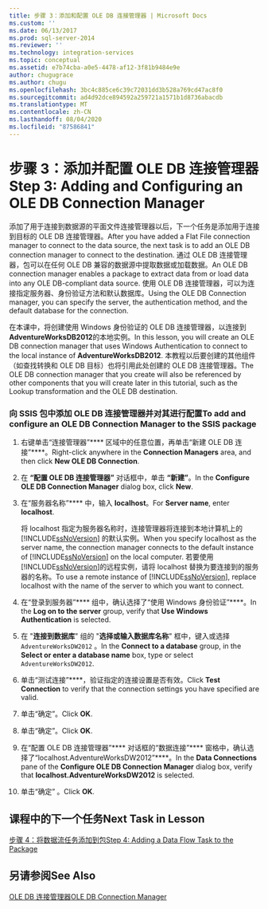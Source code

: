 ```yaml
---
title: 步骤 3：添加和配置 OLE DB 连接管理器 | Microsoft Docs
ms.custom: ''
ms.date: 06/13/2017
ms.prod: sql-server-2014
ms.reviewer: ''
ms.technology: integration-services
ms.topic: conceptual
ms.assetid: e7b74cba-a0e5-4478-af12-3f81b9484e9e
author: chugugrace
ms.author: chugu
ms.openlocfilehash: 3bc4c885ce6c39c72031dd3b528a769cd47ac8f0
ms.sourcegitcommit: ad4d92dce894592a259721a1571b1d8736abacdb
ms.translationtype: MT
ms.contentlocale: zh-CN
ms.lasthandoff: 08/04/2020
ms.locfileid: "87586841"
---
```

# <a name="step-3-adding-and-configuring-an-ole-db-connection-manager"></a><span data-ttu-id="6f55f-102">步骤 3：添加并配置 OLE DB 连接管理器</span><span class="sxs-lookup"><span data-stu-id="6f55f-102">Step 3: Adding and Configuring an OLE DB Connection Manager</span></span>
  <span data-ttu-id="6f55f-103">添加了用于连接到数据源的平面文件连接管理器以后，下一个任务是添加用于连接到目标的 OLE DB 连接管理器。</span><span class="sxs-lookup"><span data-stu-id="6f55f-103">After you have added a Flat File connection manager to connect to the data source, the next task is to add an OLE DB connection manager to connect to the destination.</span></span> <span data-ttu-id="6f55f-104">通过 OLE DB 连接管理器，包可以在任何 OLE DB 兼容的数据源中提取数据或加载数据。</span><span class="sxs-lookup"><span data-stu-id="6f55f-104">An OLE DB connection manager enables a package to extract data from or load data into any OLE DB-compliant data source.</span></span> <span data-ttu-id="6f55f-105">使用 OLE DB 连接管理器，可以为连接指定服务器、身份验证方法和默认数据库。</span><span class="sxs-lookup"><span data-stu-id="6f55f-105">Using the OLE DB Connection manager, you can specify the server, the authentication method, and the default database for the connection.</span></span>  
  
 <span data-ttu-id="6f55f-106">在本课中，将创建使用 Windows 身份验证的 OLE DB 连接管理器，以连接到 **AdventureWorksDB2012**的本地实例。</span><span class="sxs-lookup"><span data-stu-id="6f55f-106">In this lesson, you will create an OLE DB connection manager that uses Windows Authentication to connect to the local instance of **AdventureWorksDB2012**.</span></span> <span data-ttu-id="6f55f-107">本教程以后要创建的其他组件（如查找转换和 OLE DB 目标）也将引用此处创建的 OLE DB 连接管理器。</span><span class="sxs-lookup"><span data-stu-id="6f55f-107">The OLE DB connection manager that you create will also be referenced by other components that you will create later in this tutorial, such as the Lookup transformation and the OLE DB destination.</span></span>  
  
### <a name="to-add-and-configure-an-ole-db-connection-manager-to-the-ssis-package"></a><span data-ttu-id="6f55f-108">向 SSIS 包中添加 OLE DB 连接管理器并对其进行配置</span><span class="sxs-lookup"><span data-stu-id="6f55f-108">To add and configure an OLE DB Connection Manager to the SSIS package</span></span>  
  
1.  <span data-ttu-id="6f55f-109">右键单击“连接管理器”\*\*\*\* 区域中的任意位置，再单击“新建 OLE DB 连接”\*\*\*\*。</span><span class="sxs-lookup"><span data-stu-id="6f55f-109">Right-click anywhere in the **Connection Managers** area, and then click **New OLE DB Connection**.</span></span>  
  
2.  <span data-ttu-id="6f55f-110">在 **“配置 OLE DB 连接管理器”** 对话框中，单击 **“新建”**。</span><span class="sxs-lookup"><span data-stu-id="6f55f-110">In the **Configure OLE DB Connection Manager** dialog box, click **New**.</span></span>  
  
3.  <span data-ttu-id="6f55f-111">在“服务器名称”\*\*\*\* 中，输入 **localhost**。</span><span class="sxs-lookup"><span data-stu-id="6f55f-111">For **Server name**, enter **localhost**.</span></span>  
  
     <span data-ttu-id="6f55f-112">将 localhost 指定为服务器名称时，连接管理器将连接到本地计算机上的 [!INCLUDE[ssNoVersion](../includes/ssnoversion-md.md)] 的默认实例。</span><span class="sxs-lookup"><span data-stu-id="6f55f-112">When you specify localhost as the server name, the connection manager connects to the default instance of [!INCLUDE[ssNoVersion](../includes/ssnoversion-md.md)] on the local computer.</span></span> <span data-ttu-id="6f55f-113">若要使用 [!INCLUDE[ssNoVersion](../includes/ssnoversion-md.md)]的远程实例，请将 localhost 替换为要连接到的服务器的名称。</span><span class="sxs-lookup"><span data-stu-id="6f55f-113">To use a remote instance of [!INCLUDE[ssNoVersion](../includes/ssnoversion-md.md)], replace localhost with the name of the server to which you want to connect.</span></span>  
  
4.  <span data-ttu-id="6f55f-114">在“登录到服务器”\*\*\*\* 组中，确认选择了“使用 Windows 身份验证”\*\*\*\*。</span><span class="sxs-lookup"><span data-stu-id="6f55f-114">In the **Log on to the server** group, verify that **Use Windows Authentication** is selected.</span></span>  
  
5.  <span data-ttu-id="6f55f-115">在 "**连接到数据库**" 组的 "**选择或输入数据库名称**" 框中，键入或选择 `AdventureWorksDW2012` 。</span><span class="sxs-lookup"><span data-stu-id="6f55f-115">In the **Connect to a database** group, in the **Select or enter a database name** box, type or select `AdventureWorksDW2012`.</span></span>  
  
6.  <span data-ttu-id="6f55f-116">单击“测试连接”\*\*\*\*，验证指定的连接设置是否有效。</span><span class="sxs-lookup"><span data-stu-id="6f55f-116">Click **Test Connection** to verify that the connection settings you have specified are valid.</span></span>  
  
7.  <span data-ttu-id="6f55f-117">单击“确定”。</span><span class="sxs-lookup"><span data-stu-id="6f55f-117">Click **OK**.</span></span>  
  
8.  <span data-ttu-id="6f55f-118">单击“确定”。</span><span class="sxs-lookup"><span data-stu-id="6f55f-118">Click **OK**.</span></span>  
  
9. <span data-ttu-id="6f55f-119">在“配置 OLE DB 连接管理器”\*\*\*\* 对话框的“数据连接”\*\*\*\* 窗格中，确认选择了“localhost.AdventureWorksDW2012”\*\*\*\*。</span><span class="sxs-lookup"><span data-stu-id="6f55f-119">In the **Data Connections** pane of the **Configure OLE DB Connection Manager** dialog box, verify that **localhost.AdventureWorksDW2012** is selected.</span></span>  
  
10. <span data-ttu-id="6f55f-120">单击“确定”  。</span><span class="sxs-lookup"><span data-stu-id="6f55f-120">Click **OK**.</span></span>  
  
## <a name="next-task-in-lesson"></a><span data-ttu-id="6f55f-121">课程中的下一个任务</span><span class="sxs-lookup"><span data-stu-id="6f55f-121">Next Task in Lesson</span></span>  
 [<span data-ttu-id="6f55f-122">步骤 4：将数据流任务添加到包</span><span class="sxs-lookup"><span data-stu-id="6f55f-122">Step 4: Adding a Data Flow Task to the Package</span></span>](lesson-1-4-adding-a-data-flow-task-to-the-package.md)  
  
## <a name="see-also"></a><span data-ttu-id="6f55f-123">另请参阅</span><span class="sxs-lookup"><span data-stu-id="6f55f-123">See Also</span></span>  
 [<span data-ttu-id="6f55f-124">OLE DB 连接管理器</span><span class="sxs-lookup"><span data-stu-id="6f55f-124">OLE DB Connection Manager</span></span>](connection-manager/ole-db-connection-manager.md)  
  
  
